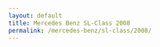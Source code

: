 ```yaml
---
layout: default
title: Mercedes Benz SL-Class 2008
permalink: /mercedes-benz/sl-class/2008/
---
```


